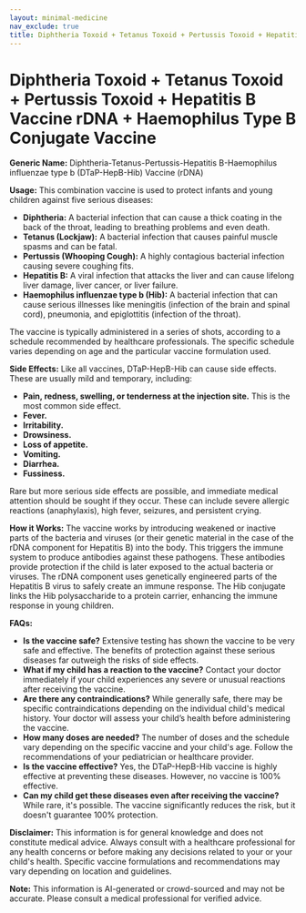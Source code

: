 ```yaml
---
layout: minimal-medicine
nav_exclude: true
title: Diphtheria Toxoid + Tetanus Toxoid + Pertussis Toxoid + Hepatitis B Vaccine rDNA + Haemophilus Type B Conjugate Vaccine
---
```


# Diphtheria Toxoid + Tetanus Toxoid + Pertussis Toxoid + Hepatitis B Vaccine rDNA + Haemophilus Type B Conjugate Vaccine

**Generic Name:** Diphtheria-Tetanus-Pertussis-Hepatitis B-Haemophilus influenzae type b (DTaP-HepB-Hib) Vaccine (rDNA)

**Usage:**  This combination vaccine is used to protect infants and young children against five serious diseases:

* **Diphtheria:** A bacterial infection that can cause a thick coating in the back of the throat, leading to breathing problems and even death.
* **Tetanus (Lockjaw):** A bacterial infection that causes painful muscle spasms and can be fatal.
* **Pertussis (Whooping Cough):** A highly contagious bacterial infection causing severe coughing fits.
* **Hepatitis B:** A viral infection that attacks the liver and can cause lifelong liver damage, liver cancer, or liver failure.
* **Haemophilus influenzae type b (Hib):** A bacterial infection that can cause serious illnesses like meningitis (infection of the brain and spinal cord), pneumonia, and epiglottitis (infection of the throat).

The vaccine is typically administered in a series of shots, according to a schedule recommended by healthcare professionals.  The specific schedule varies depending on age and the particular vaccine formulation used.

**Side Effects:**  Like all vaccines, DTaP-HepB-Hib can cause side effects.  These are usually mild and temporary, including:

* **Pain, redness, swelling, or tenderness at the injection site.** This is the most common side effect.
* **Fever.**
* **Irritability.**
* **Drowsiness.**
* **Loss of appetite.**
* **Vomiting.**
* **Diarrhea.**
* **Fussiness.**

Rare but more serious side effects are possible, and immediate medical attention should be sought if they occur. These can include severe allergic reactions (anaphylaxis), high fever, seizures, and persistent crying.


**How it Works:** The vaccine works by introducing weakened or inactive parts of the bacteria and viruses (or their genetic material in the case of the rDNA component for Hepatitis B) into the body. This triggers the immune system to produce antibodies against these pathogens.  These antibodies provide protection if the child is later exposed to the actual bacteria or viruses. The rDNA component uses genetically engineered parts of the Hepatitis B virus to safely create an immune response.  The Hib conjugate links the Hib polysaccharide to a protein carrier, enhancing the immune response in young children.


**FAQs:**

* **Is the vaccine safe?**  Extensive testing has shown the vaccine to be very safe and effective.  The benefits of protection against these serious diseases far outweigh the risks of side effects.
* **What if my child has a reaction to the vaccine?** Contact your doctor immediately if your child experiences any severe or unusual reactions after receiving the vaccine.
* **Are there any contraindications?**  While generally safe, there may be specific contraindications depending on the individual child's medical history.  Your doctor will assess your child’s health before administering the vaccine.
* **How many doses are needed?** The number of doses and the schedule vary depending on the specific vaccine and your child's age.  Follow the recommendations of your pediatrician or healthcare provider.
* **Is the vaccine effective?**  Yes, the DTaP-HepB-Hib vaccine is highly effective at preventing these diseases.  However, no vaccine is 100% effective.
* **Can my child get these diseases even after receiving the vaccine?** While rare, it's possible. The vaccine significantly reduces the risk, but it doesn't guarantee 100% protection.


**Disclaimer:** This information is for general knowledge and does not constitute medical advice. Always consult with a healthcare professional for any health concerns or before making any decisions related to your or your child's health.  Specific vaccine formulations and recommendations may vary depending on location and guidelines.


**Note:** This information is AI-generated or crowd-sourced and may not be accurate. Please consult a medical professional for verified advice.